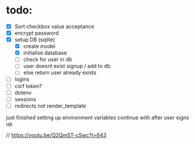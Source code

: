 # todo:
 - [x] Sort checkbox value acceptance
 - [x] encrypt password
 - [x] setup DB (sqlite)
    - [x] create model
    - [x] initialise database
    - [ ] check for user in db
    - [ ] user doesnt exist signup / add to db
    - [ ] else return user already exists
 - [ ] logins
 - [ ] csrf token?
 - [ ] dotenv
 - [ ] sessions
 - [ ] redirects not render_template

just finished setting up environment variables
continue with after user signs up

 // https://youtu.be/Q2QmST-cSwc?t=643